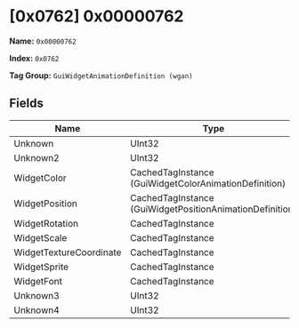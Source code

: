 # [0x0762] 0x00000762

**Name:** ```0x00000762```

**Index:** ```0x0762```

**Tag Group:** ```GuiWidgetAnimationDefinition (wgan)```

## Fields

Name	| Type	| Value
---	|---	|---	|
Unknown	|UInt32	|0
Unknown2	|UInt32	|0
WidgetColor	|CachedTagInstance (GuiWidgetColorAnimationDefinition)	|[[0x0768] 0x00000768](../GuiWidgetColorAnimationDefinition/0768.md)
WidgetPosition	|CachedTagInstance (GuiWidgetPositionAnimationDefinition)	|[[0x0769] 0x00000769](../GuiWidgetPositionAnimationDefinition/0769.md)
WidgetRotation	|CachedTagInstance	|null
WidgetScale	|CachedTagInstance	|null
WidgetTextureCoordinate	|CachedTagInstance	|null
WidgetSprite	|CachedTagInstance	|null
WidgetFont	|CachedTagInstance	|null
Unknown3	|UInt32	|0
Unknown4	|UInt32	|0


